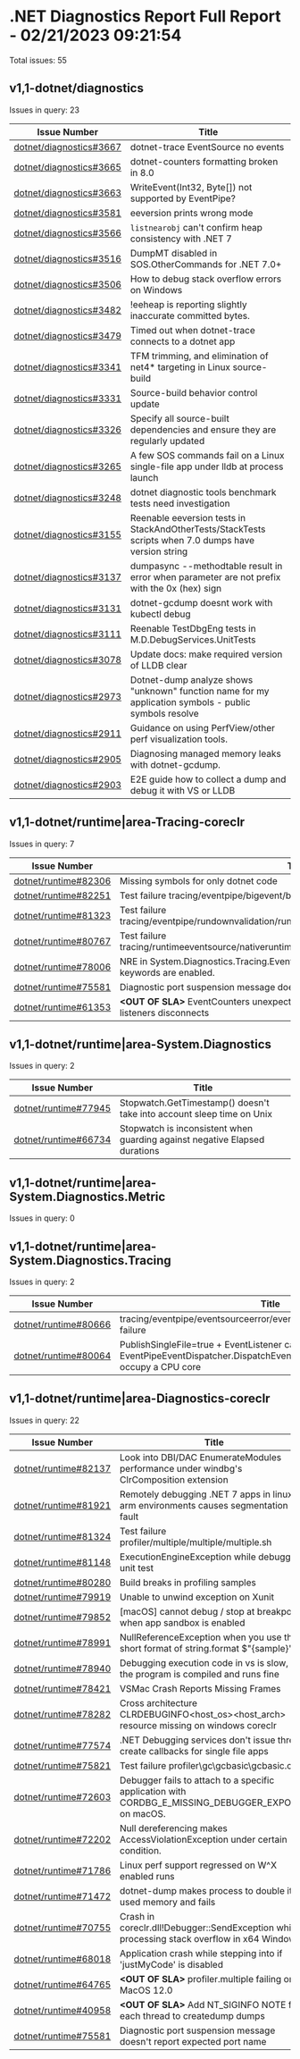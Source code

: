 # .NET Diagnostics Report Full Report - 02/21/2023 09:21:54

Total issues: 55

## v1,1-dotnet/diagnostics

Issues in query: 23

| **Issue Number** | **Title** |
| :--------------: | --------- |
| [dotnet/diagnostics#3667](https://github.com/dotnet/diagnostics/issues/3667) | dotnet-trace EventSource no events |
| [dotnet/diagnostics#3665](https://github.com/dotnet/diagnostics/issues/3665) | dotnet-counters formatting broken in 8.0 |
| [dotnet/diagnostics#3663](https://github.com/dotnet/diagnostics/issues/3663) | WriteEvent(Int32, Byte[]) not supported by EventPipe? |
| [dotnet/diagnostics#3581](https://github.com/dotnet/diagnostics/issues/3581) | eeversion prints wrong mode |
| [dotnet/diagnostics#3566](https://github.com/dotnet/diagnostics/issues/3566) | `listnearobj` can't confirm heap consistency with .NET 7 |
| [dotnet/diagnostics#3516](https://github.com/dotnet/diagnostics/issues/3516) | DumpMT disabled in SOS.OtherCommands for .NET 7.0+ |
| [dotnet/diagnostics#3506](https://github.com/dotnet/diagnostics/issues/3506) | How to debug stack overflow errors on Windows |
| [dotnet/diagnostics#3482](https://github.com/dotnet/diagnostics/issues/3482) | !eeheap is reporting slightly inaccurate committed bytes. |
| [dotnet/diagnostics#3479](https://github.com/dotnet/diagnostics/issues/3479) | Timed out when dotnet-trace connects to a dotnet app |
| [dotnet/diagnostics#3341](https://github.com/dotnet/diagnostics/issues/3341) | TFM trimming, and elimination of net4* targeting in Linux source-build |
| [dotnet/diagnostics#3331](https://github.com/dotnet/diagnostics/issues/3331) | Source-build behavior control update |
| [dotnet/diagnostics#3326](https://github.com/dotnet/diagnostics/issues/3326) | Specify all source-built dependencies and ensure they are regularly updated |
| [dotnet/diagnostics#3265](https://github.com/dotnet/diagnostics/issues/3265) | A few SOS commands fail on a Linux single-file app under lldb at process launch |
| [dotnet/diagnostics#3248](https://github.com/dotnet/diagnostics/issues/3248) | dotnet diagnostic tools benchmark tests need investigation |
| [dotnet/diagnostics#3155](https://github.com/dotnet/diagnostics/issues/3155) | Reenable eeversion tests in StackAndOtherTests/StackTests scripts when 7.0 dumps have version string |
| [dotnet/diagnostics#3137](https://github.com/dotnet/diagnostics/issues/3137) | dumpasync --methodtable result in error when parameter are not prefix with the 0x (hex) sign  |
| [dotnet/diagnostics#3131](https://github.com/dotnet/diagnostics/issues/3131) | dotnet-gcdump doesnt work with kubectl debug |
| [dotnet/diagnostics#3111](https://github.com/dotnet/diagnostics/issues/3111) | Reenable TestDbgEng tests in M.D.DebugServices.UnitTests |
| [dotnet/diagnostics#3078](https://github.com/dotnet/diagnostics/issues/3078) | Update docs: make required version of LLDB clear |
| [dotnet/diagnostics#2973](https://github.com/dotnet/diagnostics/issues/2973) | Dotnet-dump analyze shows "unknown" function name for my application symbols - public symbols resolve  |
| [dotnet/diagnostics#2911](https://github.com/dotnet/diagnostics/issues/2911) | Guidance on using PerfView/other perf visualization tools. |
| [dotnet/diagnostics#2905](https://github.com/dotnet/diagnostics/issues/2905) | Diagnosing managed memory leaks with dotnet-gcdump. |
| [dotnet/diagnostics#2903](https://github.com/dotnet/diagnostics/issues/2903) | E2E guide how to collect a dump and debug it with VS or LLDB |

## v1,1-dotnet/runtime|area-Tracing-coreclr

Issues in query: 7

| **Issue Number** | **Title** |
| :--------------: | --------- |
| [dotnet/runtime#82306](https://github.com/dotnet/runtime/issues/82306) | Missing symbols for only dotnet code |
| [dotnet/runtime#82251](https://github.com/dotnet/runtime/issues/82251) | Test failure tracing/eventpipe/bigevent/bigevent/bigevent.sh |
| [dotnet/runtime#81323](https://github.com/dotnet/runtime/issues/81323) | Test failure tracing/eventpipe/rundownvalidation/rundownvalidation/rundownvalidation.sh |
| [dotnet/runtime#80767](https://github.com/dotnet/runtime/issues/80767) | Test failure tracing/runtimeeventsource/nativeruntimeeventsource/nativeruntimeeventsource.sh |
| [dotnet/runtime#78006](https://github.com/dotnet/runtime/issues/78006) | NRE in System.Diagnostics.Tracing.EventPipePayloadDecoder if Threading event keywords are enabled. |
| [dotnet/runtime#75581](https://github.com/dotnet/runtime/issues/75581) | Diagnostic port suspension message doesn't report expected port name |
| [dotnet/runtime#61353](https://github.com/dotnet/runtime/issues/61353) | **\<OUT OF SLA\>** EventCounters unexpectedly stop reporting data when first of two listeners disconnects |

## v1,1-dotnet/runtime|area-System.Diagnostics

Issues in query: 2

| **Issue Number** | **Title** |
| :--------------: | --------- |
| [dotnet/runtime#77945](https://github.com/dotnet/runtime/issues/77945) | Stopwatch.GetTimestamp() doesn't take into account sleep time on Unix |
| [dotnet/runtime#66734](https://github.com/dotnet/runtime/issues/66734) | Stopwatch is inconsistent when guarding against negative Elapsed durations |

## v1,1-dotnet/runtime|area-System.Diagnostics.Metric

Issues in query: 0

## v1,1-dotnet/runtime|area-System.Diagnostics.Tracing

Issues in query: 2

| **Issue Number** | **Title** |
| :--------------: | --------- |
| [dotnet/runtime#80666](https://github.com/dotnet/runtime/issues/80666) | tracing/eventpipe/eventsourceerror/eventsourceerror/eventsourceerror failure |
| [dotnet/runtime#80064](https://github.com/dotnet/runtime/issues/80064) | PublishSingleFile=true + EventListener causes EventPipeEventDispatcher.DispatchEventsToEventListeners() to fully occupy a CPU core |

## v1,1-dotnet/runtime|area-Diagnostics-coreclr

Issues in query: 22

| **Issue Number** | **Title** |
| :--------------: | --------- |
| [dotnet/runtime#82137](https://github.com/dotnet/runtime/issues/82137) | Look into DBI/DAC EnumerateModules performance under windbg's ClrComposition extension |
| [dotnet/runtime#81921](https://github.com/dotnet/runtime/issues/81921) | Remotely debugging .NET 7 apps in linux-arm environments causes segmentation fault |
| [dotnet/runtime#81324](https://github.com/dotnet/runtime/issues/81324) | Test failure profiler/multiple/multiple/multiple.sh |
| [dotnet/runtime#81148](https://github.com/dotnet/runtime/issues/81148) | ExecutionEngineException while debugging unit test |
| [dotnet/runtime#80280](https://github.com/dotnet/runtime/issues/80280) | Build breaks in profiling samples |
| [dotnet/runtime#79919](https://github.com/dotnet/runtime/issues/79919) | Unable to unwind exception on Xunit |
| [dotnet/runtime#79852](https://github.com/dotnet/runtime/issues/79852) | [macOS] cannot debug / stop at breakpoints when app sandbox is enabled |
| [dotnet/runtime#78991](https://github.com/dotnet/runtime/issues/78991) | NullReferenceException when you use the short format of string.format $"{sample}" |
| [dotnet/runtime#78940](https://github.com/dotnet/runtime/issues/78940) | Debugging execution code in vs is slow, but the program is compiled and runs fine |
| [dotnet/runtime#78421](https://github.com/dotnet/runtime/issues/78421) | VSMac Crash Reports Missing Frames |
| [dotnet/runtime#78282](https://github.com/dotnet/runtime/issues/78282) | Cross architecture CLRDEBUGINFO<host_os><host_arch> resource missing on windows coreclr |
| [dotnet/runtime#77574](https://github.com/dotnet/runtime/issues/77574) | .NET Debugging services don't issue thread create callbacks for single file apps |
| [dotnet/runtime#75821](https://github.com/dotnet/runtime/issues/75821) | Test failure profiler\\gc\\gcbasic\\gcbasic.cmd |
| [dotnet/runtime#72603](https://github.com/dotnet/runtime/issues/72603) | Debugger fails to attach to a specific application with CORDBG_E_MISSING_DEBUGGER_EXPORTS on macOS. |
| [dotnet/runtime#72202](https://github.com/dotnet/runtime/issues/72202) | Null dereferencing makes AccessViolationException under certain condition. |
| [dotnet/runtime#71786](https://github.com/dotnet/runtime/issues/71786) | Linux perf support regressed on W^X enabled runs |
| [dotnet/runtime#71472](https://github.com/dotnet/runtime/issues/71472) | dotnet-dump makes process to double its used memory and fails |
| [dotnet/runtime#70755](https://github.com/dotnet/runtime/issues/70755) | Crash in coreclr.dll!Debugger::SendException while processing stack overflow in x64 Windows |
| [dotnet/runtime#68018](https://github.com/dotnet/runtime/issues/68018) | Application crash while stepping into if 'justMyCode' is disabled |
| [dotnet/runtime#64765](https://github.com/dotnet/runtime/issues/64765) | **\<OUT OF SLA\>** profiler.multiple failing on MacOS 12.0 |
| [dotnet/runtime#40958](https://github.com/dotnet/runtime/issues/40958) | **\<OUT OF SLA\>** Add NT_SIGINFO NOTE for each thread to createdump dumps |
| [dotnet/runtime#75581](https://github.com/dotnet/runtime/issues/75581) | Diagnostic port suspension message doesn't report expected port name |

